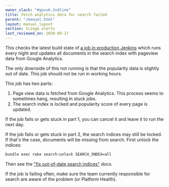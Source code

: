 ```yaml
---
owner_slack: "#govuk-2ndline"
title: Fetch analytics data for search failed
parent: "/manual.html"
layout: manual_layout
section: Icinga alerts
last_reviewed_on: 2020-09-17
---
```


This checks the latest build state of [a job in production
Jenkins](https://deploy.blue.production.govuk.digital/job/search-api-fetch-analytics-data/)
which runs every night and updates all documents in the search index with pageview data from
Google Analytics.

The only downside of this not running is that the popularity data is slightly
out of date.  This job should not be run in working hours.

This job has two parts:

1. Page view data is fetched from Google Analytics.  This process
   seems to sometimes hang, resulting in stuck jobs.
2. The search index is locked and popularity score of every page is
   updated.

If the job fails or gets stuck in part 1, you can cancel it and leave
it to run the next day.

If the job fails or gets stuck in part 2, the search indices may still
be locked.  If that's the case, documents will be missing from search.
First unlock the indices:

```bash
bundle exec rake search:unlock SEARCH_INDEX=all
```

Then see the ["fix out-of-date search indices"](/manual/fix-out-of-date-search-indices.html)
docs.

If the job is failing often, make sure the team currently responsible for search
are aware of the problem (or Platform Health).
